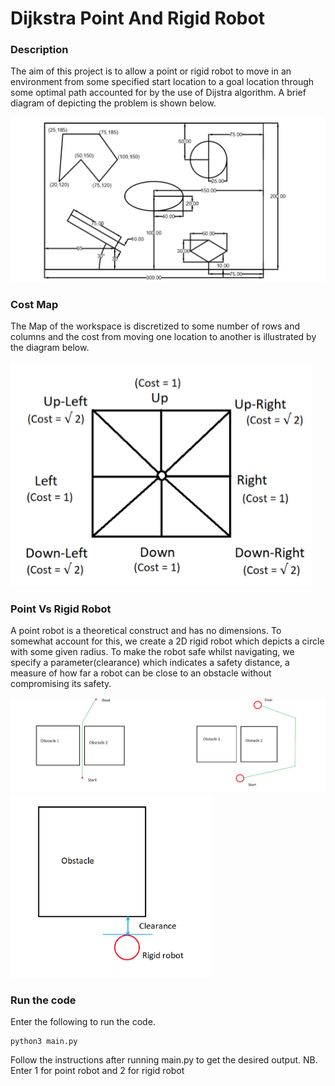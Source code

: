 # Dijkstra Point And Rigid Robot

### Description
The aim of this project is to allow a point or rigid robot to move in an 
environment from some specified start location to a goal location through some optimal 
path accounted for by the use of Dijstra algorithm. A brief diagram of depicting the problem is shown below.

![](./Data/problem.png)

### Cost Map
The Map of the workspace is discretized to some number of rows and columns and the cost from moving one location to another is illustrated by the diagram below.

![](./Data/costmap.png)

### Point Vs Rigid Robot
A point robot is a theoretical construct and has no dimensions. To somewhat account for this, we create a 2D rigid robot which  depicts  a circle with some given radius. To make the robot safe whilst navigating, we specify a parameter(clearance) which indicates 
a safety distance, a measure of how far a robot can be close to an obstacle without compromising its safety.

![](./Data/pointvsrigid.png)
![](./Data/clearance.png)

### Run the code
Enter the following to run the code.

```
python3 main.py
```
Follow the instructions after running main.py to get the desired output. NB. Enter 1 for point robot and 2 for rigid robot

